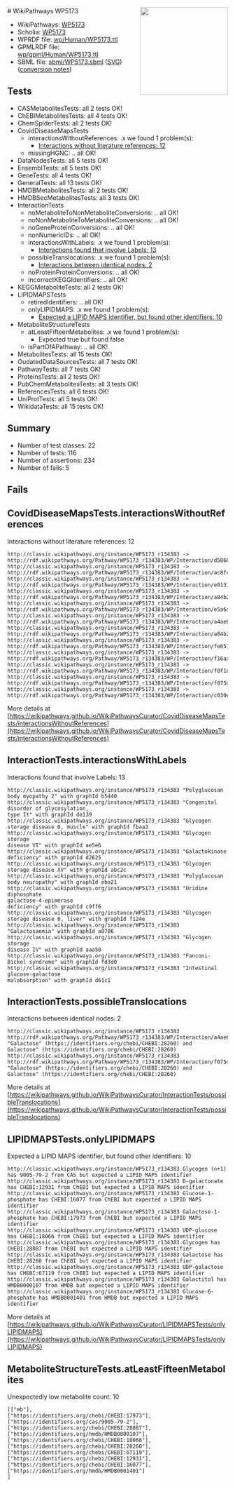 <img style="float: right; width: 200px" src="https://cms-assets.nporadio.nl/npo3fm/NPO-Serious-Request-Logo-Groen-Ik-Steun-RGB.png" />
# WikiPathways WP5173

* WikiPathways: [WP5173](https://identifiers.org/wikipathways:WP5173)
* Scholia: [WP5173](https://scholia.toolforge.org/wikipathways/WP5173)
* WPRDF file: [wp/Human/WP5173.ttl](../wp/Human/WP5173.ttl)
* GPMLRDF file: [wp/gpml/Human/WP5173.ttl](../wp/gpml/Human/WP5173.ttl)
* SBML file: [sbml/WP5173.sbml](../sbml/WP5173.sbml) ([SVG](../sbml/WP5173.svg)) ([conversion notes](../sbml/WP5173.txt))

## Tests
* CASMetabolitesTests: all 2 tests OK!
* ChEBIMetabolitesTests: all 4 tests OK!
* ChemSpiderTests: all 2 tests OK!
* CovidDiseaseMapsTests
    * interactionsWithoutReferences: .x we found 1 problem(s):
        * [Interactions without literature references: 12](#9701cce3)
    * missingHGNC: .. all OK!
* DataNodesTests: all 5 tests OK!
* EnsemblTests: all 5 tests OK!
* GeneTests: all 4 tests OK!
* GeneralTests: all 13 tests OK!
* HMDBMetabolitesTests: all 2 tests OK!
* HMDBSecMetabolitesTests: all 3 tests OK!
* InteractionTests
    * noMetaboliteToNonMetaboliteConversions: .. all OK!
    * noNonMetaboliteToMetaboliteConversions: .. all OK!
    * noGeneProteinConversions: .. all OK!
    * nonNumericIDs: .. all OK!
    * interactionsWithLabels: .x we found 1 problem(s):
        * [Interactions found that involve Labels: 13](#fe97a8bb)
    * possibleTranslocations: .x we found 1 problem(s):
        * [Interactions between identical nodes: 2](#1c118207)
    * noProteinProteinConversions: .. all OK!
    * incorrectKEGGIdentifiers: .. all OK!
* KEGGMetaboliteTests: all 2 tests OK!
* LIPIDMAPSTests
    * retiredIdentifiers: .. all OK!
    * onlyLIPIDMAPS: .x we found 1 problem(s):
        * [Expected a LIPID MAPS identifier, but found other identifiers: 10](#d0bfb678)
* MetaboliteStructureTests
    * atLeastFifteenMetabolites: .x we found 1 problem(s):
        * Expected true but found false
    * isPartOfAPathway: .. all OK!
* MetabolitesTests: all 15 tests OK!
* OudatedDataSourcesTests: all 7 tests OK!
* PathwayTests: all 7 tests OK!
* ProteinsTests: all 2 tests OK!
* PubChemMetabolitesTests: all 3 tests OK!
* ReferencesTests: all 6 tests OK!
* UniProtTests: all 5 tests OK!
* WikidataTests: all 15 tests OK!


## Summary

* Number of test classes: 22
* Number of tests: 116
* Number of assertions: 234
* Number of fails: 5

## Fails

<a name="9701cce3" />

## CovidDiseaseMapsTests.interactionsWithoutReferences

Interactions without literature references: 12
```
http://classic.wikipathways.org/instance/WP5173_r134383 -> http://rdf.wikipathways.org/Pathway/WP5173_r134383/WP/Interaction/d5868
http://classic.wikipathways.org/instance/WP5173_r134383 -> http://rdf.wikipathways.org/Pathway/WP5173_r134383/WP/Interaction/ac8fc
http://classic.wikipathways.org/instance/WP5173_r134383 -> http://rdf.wikipathways.org/Pathway/WP5173_r134383/WP/Interaction/e0131
http://classic.wikipathways.org/instance/WP5173_r134383 -> http://rdf.wikipathways.org/Pathway/WP5173_r134383/WP/Interaction/a84b2_1
http://classic.wikipathways.org/instance/WP5173_r134383 -> http://rdf.wikipathways.org/Pathway/WP5173_r134383/WP/Interaction/e5a6a
http://classic.wikipathways.org/instance/WP5173_r134383 -> http://rdf.wikipathways.org/Pathway/WP5173_r134383/WP/Interaction/a4ae6
http://classic.wikipathways.org/instance/WP5173_r134383 -> http://rdf.wikipathways.org/Pathway/WP5173_r134383/WP/Interaction/a84b2_2
http://classic.wikipathways.org/instance/WP5173_r134383 -> http://rdf.wikipathways.org/Pathway/WP5173_r134383/WP/Interaction/fe651
http://classic.wikipathways.org/instance/WP5173_r134383 -> http://rdf.wikipathways.org/Pathway/WP5173_r134383/WP/Interaction/f16aa
http://classic.wikipathways.org/instance/WP5173_r134383 -> http://rdf.wikipathways.org/Pathway/WP5173_r134383/WP/Interaction/f0f1e
http://classic.wikipathways.org/instance/WP5173_r134383 -> http://rdf.wikipathways.org/Pathway/WP5173_r134383/WP/Interaction/f075d
http://classic.wikipathways.org/instance/WP5173_r134383 -> http://rdf.wikipathways.org/Pathway/WP5173_r134383/WP/Interaction/c030e
```

More details at [https://wikipathways.github.io/WikiPathwaysCurator/CovidDiseaseMapsTests/interactionsWithoutReferences](https://wikipathways.github.io/WikiPathwaysCurator/CovidDiseaseMapsTests/interactionsWithoutReferences)

<a name="fe97a8bb" />

## InteractionTests.interactionsWithLabels

Interactions found that involve Labels: 13
```
http://classic.wikipathways.org/instance/WP5173_r134383 "Polyglucosan body myopathy 2" with graphId b5440
http://classic.wikipathways.org/instance/WP5173_r134383 "Congenital disorder of glycosylation, 
type It" with graphId de139
http://classic.wikipathways.org/instance/WP5173_r134383 "Glycogen storage disease 0, muscle" with graphId fbaa3
http://classic.wikipathways.org/instance/WP5173_r134383 "Glycogen storage 
disease VI" with graphId ae5e6
http://classic.wikipathways.org/instance/WP5173_r134383 "Galactokinase deficiency" with graphId d2625
http://classic.wikipathways.org/instance/WP5173_r134383 "Glycogen storage disease XV" with graphId abc2c
http://classic.wikipathways.org/instance/WP5173_r134383 "Polyglucosan body neuropathy" with graphId eba21
http://classic.wikipathways.org/instance/WP5173_r134383 "Uridine diphosphate 
galactose-4-epimerase 
deficiency" with graphId c9ff6
http://classic.wikipathways.org/instance/WP5173_r134383 "Glycogen storage disease 0, liver" with graphId f124e
http://classic.wikipathways.org/instance/WP5173_r134383 "Galactosaemia" with graphId a8706
http://classic.wikipathways.org/instance/WP5173_r134383 "Glycogen storage 
disease IV" with graphId aaa50
http://classic.wikipathways.org/instance/WP5173_r134383 "Fanconi-Bickel syndrome" with graphId fd3d0
http://classic.wikipathways.org/instance/WP5173_r134383 "Intestinal glucose-galactose 
malabsorption" with graphId d61c1
```

<a name="1c118207" />

## InteractionTests.possibleTranslocations

Interactions between identical nodes: 2
```
http://classic.wikipathways.org/instance/WP5173_r134383 http://rdf.wikipathways.org/Pathway/WP5173_r134383/WP/Interaction/a4ae6 "Galactose" (https://identifiers.org/chebi/CHEBI:28260) and 
Galactose" (https://identifiers.org/chebi/CHEBI:28260)
http://classic.wikipathways.org/instance/WP5173_r134383 http://rdf.wikipathways.org/Pathway/WP5173_r134383/WP/Interaction/f075d "Galactose" (https://identifiers.org/chebi/CHEBI:28260) and 
Galactose" (https://identifiers.org/chebi/CHEBI:28260)
```

More details at [https://wikipathways.github.io/WikiPathwaysCurator/InteractionTests/possibleTranslocations](https://wikipathways.github.io/WikiPathwaysCurator/InteractionTests/possibleTranslocations)

<a name="d0bfb678" />

## LIPIDMAPSTests.onlyLIPIDMAPS

Expected a LIPID MAPS identifier, but found other identifiers: 10
```
http://classic.wikipathways.org/instance/WP5173_r134383 Glycogen (n+1) has 9005-79-2 from CAS but expected a LIPID MAPS identifier
http://classic.wikipathways.org/instance/WP5173_r134383 D-galactonate has CHEBI:12931 from ChEBI but expected a LIPID MAPS identifier
http://classic.wikipathways.org/instance/WP5173_r134383 Glucose-1-phosphate has CHEBI:16077 from ChEBI but expected a LIPID MAPS identifier
http://classic.wikipathways.org/instance/WP5173_r134383 Galactose-1-phosphate has CHEBI:17973 from ChEBI but expected a LIPID MAPS identifier
http://classic.wikipathways.org/instance/WP5173_r134383 UDP-glucose has CHEBI:18066 from ChEBI but expected a LIPID MAPS identifier
http://classic.wikipathways.org/instance/WP5173_r134383 Glycogen has CHEBI:28087 from ChEBI but expected a LIPID MAPS identifier
http://classic.wikipathways.org/instance/WP5173_r134383 Galactose has CHEBI:28260 from ChEBI but expected a LIPID MAPS identifier
http://classic.wikipathways.org/instance/WP5173_r134383 UDP-galactose has CHEBI:67119 from ChEBI but expected a LIPID MAPS identifier
http://classic.wikipathways.org/instance/WP5173_r134383 Galactitol has HMDB0000107 from HMDB but expected a LIPID MAPS identifier
http://classic.wikipathways.org/instance/WP5173_r134383 Glucose-6-phosphate has HMDB0001401 from HMDB but expected a LIPID MAPS identifier
```

More details at [https://wikipathways.github.io/WikiPathwaysCurator/LIPIDMAPSTests/onlyLIPIDMAPS](https://wikipathways.github.io/WikiPathwaysCurator/LIPIDMAPSTests/onlyLIPIDMAPS)

<a name="3b0f9366" />

## MetaboliteStructureTests.atLeastFifteenMetabolites

Unexpectedly low metabolite count: 10

```
[["mb"],
["https://identifiers.org/chebi/CHEBI:17973"],
["https://identifiers.org/cas/9005-79-2"],
["https://identifiers.org/chebi/CHEBI:28087"],
["https://identifiers.org/hmdb/HMDB0000107"],
["https://identifiers.org/chebi/CHEBI:18066"],
["https://identifiers.org/chebi/CHEBI:28260"],
["https://identifiers.org/chebi/CHEBI:67119"],
["https://identifiers.org/chebi/CHEBI:12931"],
["https://identifiers.org/chebi/CHEBI:16077"],
["https://identifiers.org/hmdb/HMDB0001401"]
]
```

